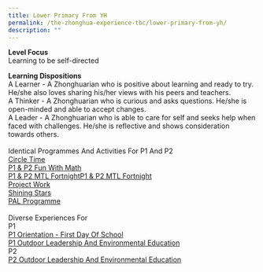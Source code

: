```yaml
---
title: Lower Primary From YH
permalink: /the-zhonghua-experience-tbc/lower-primary-from-yh/
description: ""
---
```

**Level Focus**
<br>Learning to be self-directed

**Learning Dispositions**
<br>A Learner - A Zhonghuarian who is positive about learning and ready to try. He/she also loves sharing his/her views with his peers and teachers.
<br>A Thinker - A Zhonghuarian who is curious and asks questions. He/she is open-minded and able to accept changes.
<br>A Leader - A Zhonghuarian who is able to care for self and seeks help when faced with challenges. He/she is reflective and shows consideration towards others.
<br><br>Identical Programmes And Activities For P1 And P2
<br>[Circle Time](https://cms.isomer.gov.sg/sites/moe-zhonghuapri/folders/list-of-zps-exp-for-lower-pri/editPage/Circle%20Time.md)
<br>[P1 &amp; P2 Fun With Math](https://cms.isomer.gov.sg/sites/moe-zhonghuapri/folders/list-of-zps-exp-for-lower-pri/editPage/P1%20%26%20P2%20Fun%20With%20Math.md)
<br>[P1 &amp; P2 MTL Fortnight](/list-of-zps-exp-for-lower-pri/p1-p2-mtl-fortnight/)[P1 &amp; P2 MTL Fortnight](https://cms.isomer.gov.sg/sites/moe-zhonghuapri/folders/list-of-zps-exp-for-lower-pri/editPage/P1%20%26%20P2%20MTL%20Fortnight.md)
<br>[Project Work](/list-of-zps-exp-for-lower-pri/project-work/)
<br>[Shining Stars](/list-of-zps-exp-for-lower-pri/shining-stars/)
<br>[PAL Programme](/list-of-zps-exp-for-lower-pri/pal-programme/)
<br><br>Diverse Experiences For
<br>P1
<br>[P1 Orientation - First Day Of School](/list-of-zps-exp-for-lower-pri/p1-orientation-first-day-of-school/)
<br>[P1 Outdoor Leadership And Environmental Education](/list-of-zps-exp-for-lower-pri/p1-outdoor-leadership-and-environmental-education/)
<br>P2
<br>[P2 Outdoor Leadership And Environmental Education](/list-of-zps-exp-for-lower-pri/p2-outdoor-leadership-and-environmental-education/)